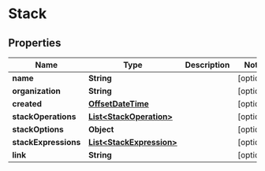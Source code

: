 
# Stack

## Properties
Name | Type | Description | Notes
------------ | ------------- | ------------- | -------------
**name** | **String** |  |  [optional]
**organization** | **String** |  |  [optional]
**created** | [**OffsetDateTime**](OffsetDateTime.md) |  |  [optional]
**stackOperations** | [**List&lt;StackOperation&gt;**](StackOperation.md) |  |  [optional]
**stackOptions** | **Object** |  |  [optional]
**stackExpressions** | [**List&lt;StackExpression&gt;**](StackExpression.md) |  |  [optional]
**link** | **String** |  |  [optional]



